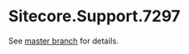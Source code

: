 # Sitecore.Support.7297

See [master branch](https://github.com/sitecoresupport/Sitecore.Support.7297) for details.